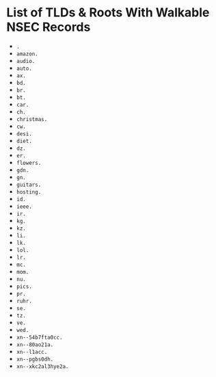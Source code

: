 # List of TLDs & Roots With Walkable NSEC Records

* `.`
* `amazon.`
* `audio.`
* `auto.`
* `ax.`
* `bd.`
* `br.`
* `bt.`
* `car.`
* `ch.`
* `christmas.`
* `cw.`
* `desi.`
* `diet.`
* `dz.`
* `er.`
* `flowers.`
* `gdn.`
* `gn.`
* `guitars.`
* `hosting.`
* `id.`
* `ieee.`
* `ir.`
* `kg.`
* `kz.`
* `li.`
* `lk.`
* `lol.`
* `lr.`
* `mc.`
* `mom.`
* `nu.`
* `pics.`
* `pr.`
* `ruhr.`
* `se.`
* `tz.`
* `ve.`
* `wed.`
* `xn--54b7fta0cc.`
* `xn--80ao21a.`
* `xn--l1acc.`
* `xn--pgbs0dh.`
* `xn--xkc2al3hye2a.`
